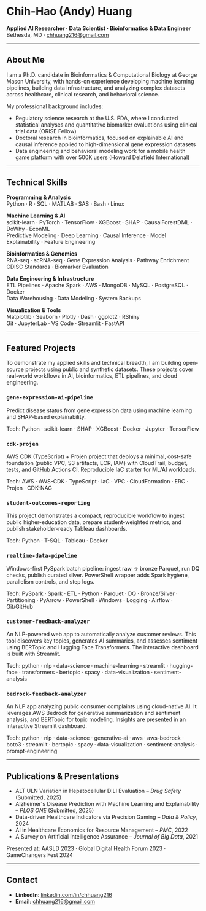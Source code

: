 # Chih-Hao (Andy) Huang

**Applied AI Researcher · Data Scientist · Bioinformatics & Data Engineer**  
Bethesda, MD · chhuang216@gmail.com  

---

## About Me

I am a Ph.D. candidate in Bioinformatics & Computational Biology at George Mason University, with hands-on experience developing machine learning pipelines, building data infrastructure, and analyzing complex datasets across healthcare, clinical research, and behavioral science.

My professional background includes:
- Regulatory science research at the U.S. FDA, where I conducted statistical analyses and quantitative biomarker evaluations using clinical trial data (ORISE Fellow)
- Doctoral research in bioinformatics, focused on explainable AI and causal inference applied to high-dimensional gene expression datasets
- Data engineering and behavioral modeling work for a mobile health game platform with over 500K users (Howard Delafield International)

---

## Technical Skills

**Programming & Analysis**  
Python · R · SQL · MATLAB · SAS · Bash · Linux

**Machine Learning & AI**  
scikit-learn · PyTorch · TensorFlow · XGBoost · SHAP · CausalForestDML · DoWhy · EconML  
Predictive Modeling · Deep Learning · Causal Inference · Model Explainability · Feature Engineering

**Bioinformatics & Genomics**  
RNA-seq · scRNA-seq · Gene Expression Analysis · Pathway Enrichment  
CDISC Standards · Biomarker Evaluation

**Data Engineering & Infrastructure**  
ETL Pipelines · Apache Spark · AWS · MongoDB · MySQL · PostgreSQL · Docker  
Data Warehousing · Data Modeling · System Backups

**Visualization & Tools**  
Matplotlib · Seaborn · Plotly · Dash · ggplot2 · RShiny  
Git · JupyterLab · VS Code · Streamlit · FastAPI

---

## Featured Projects

To demonstrate my applied skills and technical breadth, I am building open-source projects using public and synthetic datasets. These projects cover real-world workflows in AI, bioinformatics, ETL pipelines, and cloud engineering.

### `gene-expression-ai-pipeline`  
Predict disease status from gene expression data using machine learning and SHAP-based explainability.  

Tech: Python · scikit-learn · SHAP · XGBoost · Docker · Jupyter · TensorFlow

### `cdk-projen`
AWS CDK (TypeScript) + Projen project that deploys a minimal, cost-safe foundation (public VPC, S3 artifacts, ECR, IAM) with CloudTrail, budget, tests, and GitHub Actions CI. Reproducible IaC starter for ML/AI workloads.  

Tech: AWS · AWS-CDK · TypeScript · IaC · VPC · CloudFormation · ERC · Projen · CDK-NAG

### `student-outcomes-reporting` 
This project demonstrates a compact, reproducible workflow to ingest public higher-education data, prepare student-weighted metrics, and publish stakeholder-ready Tableau dashboards.  

Tech: Python · T-SQL · Tableau · Docker

### `realtime-data-pipeline` 
Windows-first PySpark batch pipeline: ingest raw → bronze Parquet, run DQ checks, publish curated silver. PowerShell wrapper adds Spark hygiene, parallelism controls, and step logs.  

Tech: PySpark · Spark · ETL · Python · Parquet · DQ · Bronze/Silver · Partitioning · PyArrow · PowerShell · Windows · Logging · Airflow · Git/GitHub

### `customer-feedback-analyzer` 
An NLP-powered web app to automatically analyze customer reviews. This tool discovers key topics, generates AI summaries, and assesses sentiment using BERTopic and Hugging Face Transformers. The interactive dashboard is built with Streamlit.

Tech: python · nlp · data-science · machine-learning · streamlit · hugging-face · transformers · bertopic · spacy · data-visualization · sentiment-analysis

### `bedrock-feedback-analyzer` 
An NLP app analyzing public consumer complaints using cloud-native AI. It leverages AWS Bedrock for generative summarization and sentiment analysis, and BERTopic for topic modeling. Insights are presented in an interactive Streamlit dashboard.

Tech: python · nlp · data-science · generative-ai · aws · aws-bedrock · boto3 · streamlit · bertopic · spacy · data-visualization · sentiment-analysis · prompt-engineering

---

## Publications & Presentations

- ALT ULN Variation in Hepatocellular DILI Evaluation – *Drug Safety* (Submitted, 2025)  
- Alzheimer's Disease Prediction with Machine Learning and Explainability – *PLOS ONE* (Submitted, 2025)  
- Data-driven Healthcare Indicators via Precision Gaming – *Data & Policy*, 2024  
- AI in Healthcare Economics for Resource Management – *PMC*, 2022  
- A Survey on Artificial Intelligence Assurance – *Journal of Big Data*, 2021  

Presented at: AASLD 2023 · Global Digital Health Forum 2023 · GameChangers Fest 2024

---

## Contact

- **LinkedIn**: [linkedin.com/in/chhuang216](https://linkedin.com/in/chhuang216)  
- **Email**: chhuang216@gmail.com  
